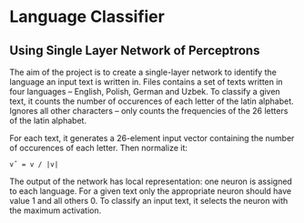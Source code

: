 # Language Classifier
## Using Single Layer Network of Perceptrons

<p>
The aim of the project is to create a single-layer network to identify the language an input text is written in.
Files contains a set of texts written in four languages – English, Polish, German and Uzbek. To classify a given text, it counts the number of occurences of each letter of the latin alphabet. Ignores all other characters – only counts the frequencies of the 26 letters of the latin alphabet.
</p>

<p>
For each text, it generates a 26-element input vector containing the number of occurences of each letter. Then normalize it:

```
vˆ = v / |v|
```
</p>

<p>
The output of the network has local representation: one neuron is assigned to each language. For a given text only the appropriate neuron should have value 1 and all others 0. To classify an input text, it selects the neuron with the maximum activation.
</p>
